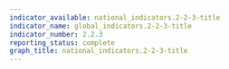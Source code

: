 ```yaml
---
indicator_available: national_indicators.2-2-3-title
indicator_name: global_indicators.2-2-3-title
indicator_number: 2.2.3
reporting_status: complete
graph_title: national_indicators.2-2-3-title
---
```

